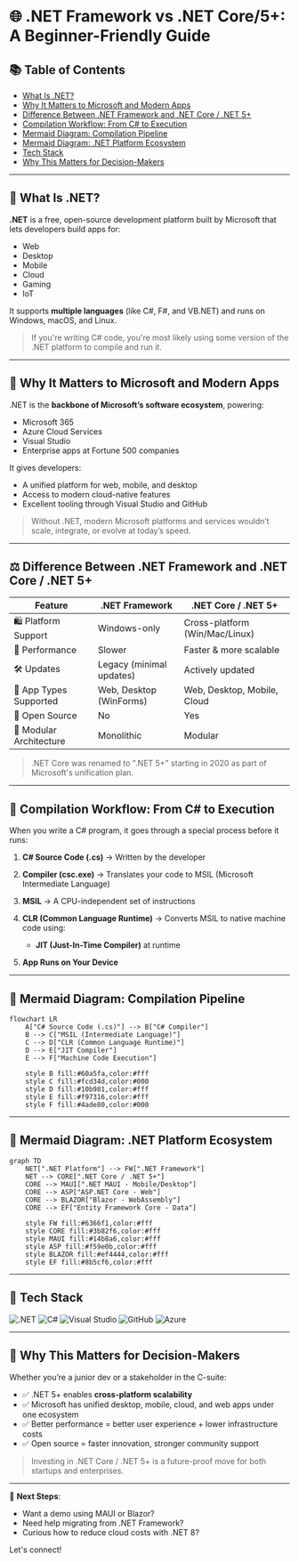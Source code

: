 # 🌐 .NET Framework vs .NET Core/5+: A Beginner-Friendly Guide

## 📚 Table of Contents

* [What Is .NET?](#what-is-net)
* [Why It Matters to Microsoft and Modern Apps](#why-it-matters-to-microsoft-and-modern-apps)
* [Difference Between .NET Framework and .NET Core / .NET 5+](#difference-between-net-framework-and-net-core--net-5)
* [Compilation Workflow: From C# to Execution](#compilation-workflow-from-c-to-execution)
* [Mermaid Diagram: Compilation Pipeline](#mermaid-diagram-compilation-pipeline)
* [Mermaid Diagram: .NET Platform Ecosystem](#mermaid-diagram-net-platform-ecosystem)
* [Tech Stack](#tech-stack)
* [Why This Matters for Decision-Makers](#why-this-matters-for-decision-makers)

---

## 🧠 What Is .NET?

**.NET** is a free, open-source development platform built by Microsoft that lets developers build apps for:

* Web
* Desktop
* Mobile
* Cloud
* Gaming
* IoT

It supports **multiple languages** (like C#, F#, and VB.NET) and runs on Windows, macOS, and Linux.

> If you're writing C# code, you're most likely using some version of the .NET platform to compile and run it.

---

## 🏢 Why It Matters to Microsoft and Modern Apps

.NET is the **backbone of Microsoft’s software ecosystem**, powering:

* Microsoft 365
* Azure Cloud Services
* Visual Studio
* Enterprise apps at Fortune 500 companies

It gives developers:

* A unified platform for web, mobile, and desktop
* Access to modern cloud-native features
* Excellent tooling through Visual Studio and GitHub

> Without .NET, modern Microsoft platforms and services wouldn’t scale, integrate, or evolve at today’s speed.

---

## ⚖️ Difference Between .NET Framework and .NET Core / .NET 5+

| Feature                 | .NET Framework           | .NET Core / .NET 5+            |
| ----------------------- | ------------------------ | ------------------------------ |
| 🛍️ Platform Support    | Windows-only             | Cross-platform (Win/Mac/Linux) |
| 🚀 Performance          | Slower                   | Faster & more scalable         |
| 🛠 Updates              | Legacy (minimal updates) | Actively updated               |
| 🧩 App Types Supported  | Web, Desktop (WinForms)  | Web, Desktop, Mobile, Cloud    |
| 🔗 Open Source          | No                       | Yes                            |
| 🧱 Modular Architecture | Monolithic               | Modular                        |

> .NET Core was renamed to ".NET 5+" starting in 2020 as part of Microsoft's unification plan.

---

## 🔄 Compilation Workflow: From C# to Execution

When you write a C# program, it goes through a special process before it runs:

1. **C# Source Code (.cs)**  → Written by the developer
2. **Compiler (csc.exe)**  → Translates your code to MSIL (Microsoft Intermediate Language)
3. **MSIL**  → A CPU-independent set of instructions
4. **CLR (Common Language Runtime)** → Converts MSIL to native machine code using:

   * **JIT (Just-In-Time Compiler)** at runtime
5. **App Runs on Your Device**

---

## 🧪 Mermaid Diagram: Compilation Pipeline

```mermaid
flowchart LR
    A["C# Source Code (.cs)"] --> B["C# Compiler"]
    B --> C["MSIL (Intermediate Language)"]
    C --> D["CLR (Common Language Runtime)"]
    D --> E["JIT Compiler"]
    E --> F["Machine Code Execution"]

    style B fill:#60a5fa,color:#fff
    style C fill:#fcd34d,color:#000
    style D fill:#10b981,color:#fff
    style E fill:#f97316,color:#fff
    style F fill:#4ade80,color:#000
```

---

## 🧭 Mermaid Diagram: .NET Platform Ecosystem

```mermaid
graph TD
    NET[".NET Platform"] --> FW[".NET Framework"]
    NET --> CORE[".NET Core / .NET 5+"]
    CORE --> MAUI[".NET MAUI - Mobile/Desktop"]
    CORE --> ASP["ASP.NET Core - Web"]
    CORE --> BLAZOR["Blazor - WebAssembly"]
    CORE --> EF["Entity Framework Core - Data"]

    style FW fill:#6366f1,color:#fff
    style CORE fill:#3b82f6,color:#fff
    style MAUI fill:#14b8a6,color:#fff
    style ASP fill:#f59e0b,color:#fff
    style BLAZOR fill:#ef4444,color:#fff
    style EF fill:#8b5cf6,color:#fff
```

---

## 🧠 Tech Stack

![.NET](https://img.shields.io/badge/Platform-.NET-blue?logo=dotnet)
![C#](https://img.shields.io/badge/Language-C%23-purple?logo=csharp)
![Visual Studio](https://img.shields.io/badge/IDE-Visual%20Studio-blueviolet?logo=visualstudio)
![GitHub](https://img.shields.io/badge/CI-GitHub%20Actions-black?logo=github)
![Azure](https://img.shields.io/badge/Cloud-Azure-blue?logo=microsoftazure)

---

## 💼 Why This Matters for Decision-Makers

Whether you’re a junior dev or a stakeholder in the C-suite:

* ✅ .NET 5+ enables **cross-platform scalability**
* ✅ Microsoft has unified desktop, mobile, cloud, and web apps under one ecosystem
* ✅ Better performance = better user experience + lower infrastructure costs
* ✅ Open source = faster innovation, stronger community support

> Investing in .NET Core / .NET 5+ is a future-proof move for both startups and enterprises.

---

🔀 **Next Steps**:

* Want a demo using MAUI or Blazor?
* Need help migrating from .NET Framework?
* Curious how to reduce cloud costs with .NET 8?

Let's connect!

